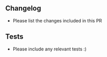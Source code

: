 ## Changelog
<!--  -->
* Please list the changes included in this PR

## Tests
<!--  -->
* Please include any relevant tests :)
